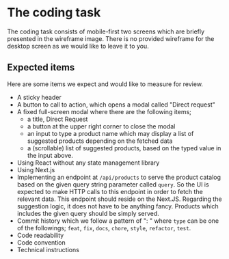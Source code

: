 # The coding task

The coding task consists of mobile-first two screens which are briefly presented in the wireframe image. There is no provided wireframe for the desktop screen as we would like to leave it to you.

## Expected items

Here are some items we expect and would like to measure for review.

- A sticky header
- A button to call to action, which opens a modal called "Direct request"
- A fixed full-screen modal where there are the following items;
  - a title, Direct Request
  - a button at the upper right corner to close the modal
  - an input to type a product name which may display a list of suggested products depending on the fetched data
  - a (scrollable) list of suggested products, based on the typed value in the input above.
- Using React without any state management library
- Using Next.js
- Implementing an endpoint at `/api/products` to serve the product catalog based on the given query string parameter called `query`. So the UI is expected to make HTTP calls to this endpoint in order to fetch the relevant data. This endpoint should reside on the Next.JS. Regarding the suggestion logic, it does not have to be anything fancy. Products which includes the given query should be simply served.
- Commit history which we follow a pattern of "<type>: <subject>" where `type` can be one of the followings; `feat`, `fix`, `docs`, `chore`, `style`, `refactor`, `test`.
- Code readability
- Code convention
- Technical instructions
